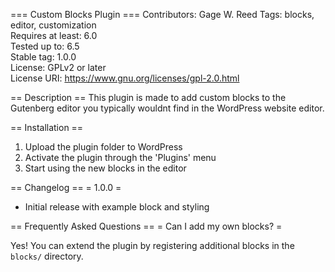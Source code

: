 === Custom Blocks Plugin ===
Contributors: Gage W. Reed 
Tags: blocks, editor, customization  
Requires at least: 6.0  
Tested up to: 6.5  
Stable tag: 1.0.0  
License: GPLv2 or later  
License URI: https://www.gnu.org/licenses/gpl-2.0.html

== Description ==
This plugin is made to add custom blocks to the Gutenberg editor you typically wouldnt find in the WordPress website editor.

== Installation ==
1. Upload the plugin folder to WordPress
2. Activate the plugin through the 'Plugins' menu
3. Start using the new blocks in the editor

== Changelog ==
= 1.0.0 =
* Initial release with example block and styling

== Frequently Asked Questions ==
= Can I add my own blocks? =

Yes! You can extend the plugin by registering additional blocks in the `blocks/` directory.

